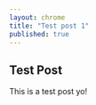 ```yaml
---
layout: chrome
title: "Test post 1"
published: true
---
```

## Test Post
This is a test post yo!